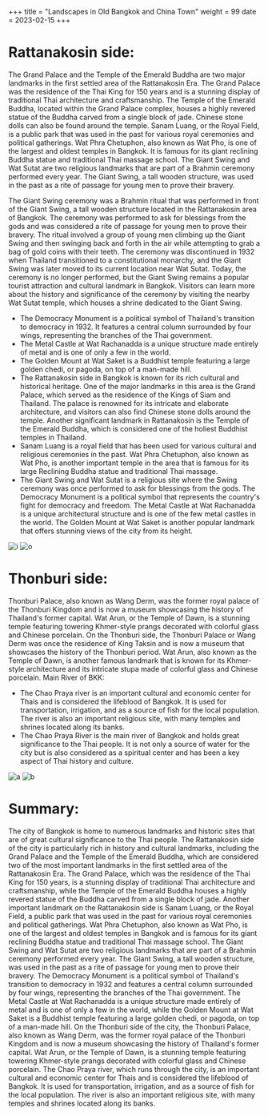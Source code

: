 +++
title = "Landscapes in Old Bangkok and China Town"
weight = 99
date = 2023-02-15
+++

# Rattanakosin side:

The Grand Palace and the Temple of the Emerald Buddha are two major landmarks in the first settled area of the Rattanakosin Era. The Grand Palace was the residence of the Thai King for 150 years and is a stunning display of traditional Thai architecture and craftsmanship. The Temple of the Emerald Buddha, located within the Grand Palace complex, houses a highly revered statue of the Buddha carved from a single block of jade. Chinese stone dolls can also be found around the temple.
Sanam Luang, or the Royal Field, is a public park that was used in the past for various royal ceremonies and political gatherings.
Wat Phra Chetuphon, also known as Wat Pho, is one of the largest and oldest temples in Bangkok. It is famous for its giant reclining Buddha statue and traditional Thai massage school.
The Giant Swing and Wat Sutat are two religious landmarks that are part of a Brahmin ceremony performed every year. The Giant Swing, a tall wooden structure, was used in the past as a rite of passage for young men to prove their bravery.

The Giant Swing ceremony was a Brahmin ritual that was performed in front of the Giant Swing, a tall wooden structure located in the Rattanakosin area of Bangkok. The ceremony was performed to ask for blessings from the gods and was considered a rite of passage for young men to prove their bravery. The ritual involved a group of young men climbing up the Giant Swing and then swinging back and forth in the air while attempting to grab a bag of gold coins with their teeth.
The ceremony was discontinued in 1932 when Thailand transitioned to a constitutional monarchy, and the Giant Swing was later moved to its current location near Wat Sutat. Today, the ceremony is no longer performed, but the Giant Swing remains a popular tourist attraction and cultural landmark in Bangkok. Visitors can learn more about the history and significance of the ceremony by visiting the nearby Wat Sutat temple, which houses a shrine dedicated to the Giant Swing.

-   The Democracy Monument is a political symbol of Thailand's transition to democracy in 1932. It features a central column surrounded by four wings, representing the branches of the Thai government.
-   The Metal Castle at Wat Rachanadda is a unique structure made entirely of metal and is one of only a few in the world.
-   The Golden Mount at Wat Saket is a Buddhist temple featuring a large golden chedi, or pagoda, on top of a man-made hill.
-   The Rattanakosin side in Bangkok is known for its rich cultural and historical heritage. One of the major landmarks in this area is the Grand Palace, which served as the residence of the Kings of Siam and Thailand. The palace is renowned for its intricate and elaborate architecture, and visitors can also find Chinese stone dolls around the temple. Another significant landmark in Rattanakosin is the Temple of the Emerald Buddha, which is considered one of the holiest Buddhist temples in Thailand.
-   Sanam Luang is a royal field that has been used for various cultural and religious ceremonies in the past. Wat Phra Chetuphon, also known as Wat Pho, is another important temple in the area that is famous for its large Reclining Buddha statue and traditional Thai massage.
-   The Giant Swing and Wat Sutat is a religious site where the Swing ceremony was once performed to ask for blessings from the gods. The Democracy Monument is a political symbol that represents the country's fight for democracy and freedom. The Metal Castle at Wat Rachanadda is a unique architectural structure and is one of the few metal castles in the world. The Golden Mount at Wat Saket is another popular landmark that offers stunning views of the city from its height.

![i](https://www.salahospitality.com/rattanakosin/wp-content/uploads/sites/22/2016/06/top10-attractions-riverside-770x440.jpg)
![o](https://thethaiger.com/wp-content/uploads/2021/09/wat-phra-kaew-6264693_1280.jpg)

# Thonburi side:

Thonburi Palace, also known as Wang Derm, was the former royal palace of the Thonburi Kingdom and is now a museum showcasing the history of Thailand's former capital.
Wat Arun, or the Temple of Dawn, is a stunning temple featuring towering Khmer-style prangs decorated with colorful glass and Chinese porcelain.
On the Thonburi side, the Thonburi Palace or Wang Derm was once the residence of King Taksin and is now a museum that showcases the history of the Thonburi period. Wat Arun, also known as the Temple of Dawn, is another famous landmark that is known for its Khmer-style architecture and its intricate stupa made of colorful glass and Chinese porcelain.
Main River of BKK:

-   The Chao Praya river is an important cultural and economic center for Thais and is considered the lifeblood of Bangkok. It is used for transportation, irrigation, and as a source of fish for the local population. The river is also an important religious site, with many temples and shrines located along its banks.
-   The Chao Praya River is the main river of Bangkok and holds great significance to the Thai people. It is not only a source of water for the city but is also considered as a spiritual center and has been a key aspect of Thai history and culture.

![a](https://d2d3n9ufwugv3m.cloudfront.net/w1200-h900-cfill/topics/faWS0-%E0%B8%A7%E0%B8%B1%E0%B8%94%E0%B8%AD%E0%B8%A3%E0%B8%B8%E0%B8%93_%E0%B9%81%E0%B8%AA%E0%B8%87%E0%B8%97%E0%B9%84%E0%B8%A7%E0%B9%84%E0%B8%A5%E0%B8%97%E0%B9%8C.jpg)
![b](https://static.bangkokpost.com/media/content/20180517/c1_1467010_180517080052.jpg)

# Summary:

The city of Bangkok is home to numerous landmarks and historic sites that are of great cultural significance to the Thai people. The Rattanakosin side of the city is particularly rich in history and cultural landmarks, including the Grand Palace and the Temple of the Emerald Buddha, which are considered two of the most important landmarks in the first settled area of the Rattanakosin Era. The Grand Palace, which was the residence of the Thai King for 150 years, is a stunning display of traditional Thai architecture and craftsmanship, while the Temple of the Emerald Buddha houses a highly revered statue of the Buddha carved from a single block of jade.
Another important landmark on the Rattanakosin side is Sanam Luang, or the Royal Field, a public park that was used in the past for various royal ceremonies and political gatherings. Wat Phra Chetuphon, also known as Wat Pho, is one of the largest and oldest temples in Bangkok and is famous for its giant reclining Buddha statue and traditional Thai massage school.
The Giant Swing and Wat Sutat are two religious landmarks that are part of a Brahmin ceremony performed every year. The Giant Swing, a tall wooden structure, was used in the past as a rite of passage for young men to prove their bravery. The Democracy Monument is a political symbol of Thailand's transition to democracy in 1932 and features a central column surrounded by four wings, representing the branches of the Thai government.
The Metal Castle at Wat Rachanadda is a unique structure made entirely of metal and is one of only a few in the world, while the Golden Mount at Wat Saket is a Buddhist temple featuring a large golden chedi, or pagoda, on top of a man-made hill.
On the Thonburi side of the city, the Thonburi Palace, also known as Wang Derm, was the former royal palace of the Thonburi Kingdom and is now a museum showcasing the history of Thailand's former capital. Wat Arun, or the Temple of Dawn, is a stunning temple featuring towering Khmer-style prangs decorated with colorful glass and Chinese porcelain.
The Chao Praya river, which runs through the city, is an important cultural and economic center for Thais and is considered the lifeblood of Bangkok. It is used for transportation, irrigation, and as a source of fish for the local population. The river is also an important religious site, with many temples and shrines located along its banks.
